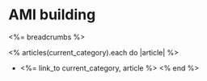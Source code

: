 # AMI building

<%= breadcrumbs %>

<% articles(current_category).each do |article| %>
* <%= link_to current_category, article %>
<% end %>
